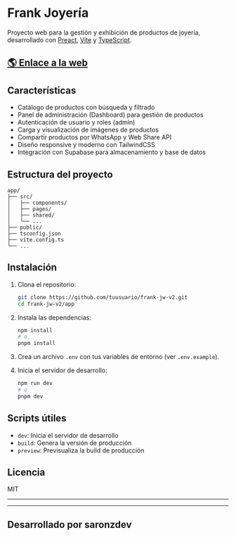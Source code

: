 # Frank Joyería

Proyecto web para la gestión y exhibición de productos de joyería, desarrollado con [Preact](https://preactjs.com/), [Vite](https://vitejs.dev/) y [TypeScript](https://www.typescriptlang.org/).

## [🌎 Enlace a la web](frankjoyeriacuba.com)

## Características

- Catálogo de productos con búsqueda y filtrado
- Panel de administración (Dashboard) para gestión de productos
- Autenticación de usuario y roles (admin)
- Carga y visualización de imágenes de productos
- Compartir productos por WhatsApp y Web Share API
- Diseño responsive y moderno con TailwindCSS
- Integración con Supabase para almacenamiento y base de datos

## Estructura del proyecto

```
app/
├── src/
│   ├── components/
│   ├── pages/
│   ├── shared/
│   └── ...
├── public/
├── tsconfig.json
├── vite.config.ts
└── ...
```

## Instalación

1. Clona el repositorio:
   ```sh
   git clone https://github.com/tuusuario/frank-jw-v2.git
   cd frank-jw-v2/app
   ```

2. Instala las dependencias:
   ```sh
   npm install
   # o
   pnpm install
   ```

3. Crea un archivo `.env` con tus variables de entorno (ver `.env.example`).

4. Inicia el servidor de desarrollo:
   ```sh
   npm run dev
   # o
   pnpm dev
   ```

## Scripts útiles

- `dev`: Inicia el servidor de desarrollo
- `build`: Genera la versión de producción
- `preview`: Previsualiza la build de producción

## Licencia

MIT

---

---

## Desarrollado por saronzdev
